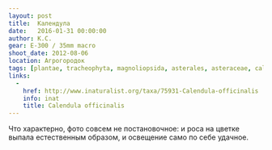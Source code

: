```yaml
---
layout: post
title:  Календула
date:   2016-01-31 00:00:00
author: К.С.
gear: E-300 / 35mm macro
shoot_date: 2012-08-06
location: Агрогородок
tags: [plantae, tracheophyta, magnoliopsida, asterales, asteraceae, calendula, calendula officinalis]
links:
  -
    href: http://www.inaturalist.org/taxa/75931-Calendula-officinalis
    info: inat
    title: Calendula officinalis
---
```


Что характерно, фото совсем не постановочное: и роса на цветке выпала естественным образом, и освещение само по себе удачное.
